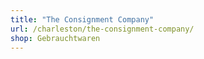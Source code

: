 ```yaml
---
title: "The Consignment Company"
url: /charleston/the-consignment-company/
shop: Gebrauchtwaren
---
```

